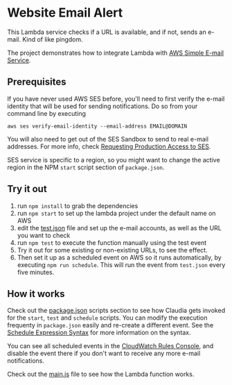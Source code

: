 # Website Email Alert 

This Lambda service checks if a URL is available, and if not, sends an e-mail. Kind of like pingdom.

The project demonstrates how to integrate Lambda with [AWS Simple E-mail Service](https://aws.amazon.com/ses/).

## Prerequisites

If you have never used AWS SES before, you'll need to first verify the e-mail identity that will be used for sending notifications. Do so from your command line by executing

````
aws ses verify-email-identity --email-address EMAIL@DOMAIN 

````
You will also need to get out of the SES Sandbox to send to real e-mail addresses. For more info, check [Requesting Production Access to SES](https://docs.aws.amazon.com/ses/latest/DeveloperGuide/request-production-access.html).

SES service is specific to a region, so you might want to change the active region in the NPM `start` script section of `package.json`.

## Try it out

1. run `npm install` to grab the dependencies
2. run `npm start` to set up the lambda project under the default name on AWS 
3. edit the [test.json](test.json) file and set up the e-mail accounts, as well as the URL you want to check
4. run `npm test` to execute the function manually using the test event
5. Try it out for some existing or non-existing URLs, to see the effect. 
6. Then set it up as a scheduled event on AWS so it runs automatically, by executing `npm run schedule`. This will run the event from `test.json` every five minutes.

## How it works

Check out the [package.json](package.json) scripts section to see how Claudia gets invoked for the `start`, `test` and `schedule` scripts. You can modify
the execution frequenty in `package.json` easily and re-create a different event. See the [Schedule Expression Syntax](http://docs.aws.amazon.com/AmazonCloudWatch/latest/DeveloperGuide/ScheduledEvents.html) for more information on the syntax.

You can see all scheduled events in the [CloudWatch Rules Console](https://console.aws.amazon.com/cloudwatch/), and disable the event there if you don't want to receive any more e-mail notifications.

Check out the [main.js](main.js) file to see how the Lambda function works.
